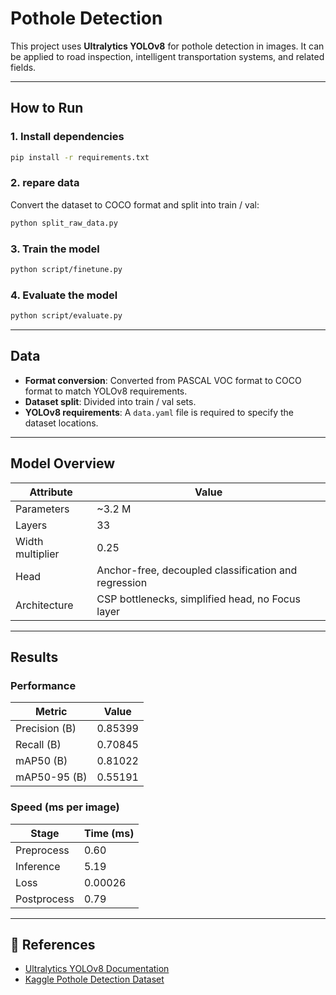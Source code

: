 # Pothole Detection

This project uses **Ultralytics YOLOv8** for pothole detection in images. It can be applied to road inspection, intelligent transportation systems, and related fields.

---

## How to Run

### 1. Install dependencies
```bash
pip install -r requirements.txt
```

### 2. repare data
Convert the dataset to COCO format and split into train / val:
```bash
python split_raw_data.py
```

### 3. Train the model
```bash
python script/finetune.py
```

### 4. Evaluate the model
```bash
python script/evaluate.py
```

---

## Data

* **Format conversion**: Converted from PASCAL VOC format to COCO format to match YOLOv8 requirements.
* **Dataset split**: Divided into train / val sets.
* **YOLOv8 requirements**: A `data.yaml` file is required to specify the dataset locations.

---

## Model Overview

| Attribute        | Value                                                |
| ---------------- | ---------------------------------------------------- |
| Parameters       | \~3.2 M                                        |
| Layers           | 33                                                   |
| Width multiplier | 0.25                                                 |
| Head             | Anchor-free, decoupled classification and regression |
| Architecture     | CSP bottlenecks, simplified head, no Focus layer     |


---

## Results

### Performance
| Metric                 | Value   |
| ---------------------- | ------- |
| Precision (B)          | 0.85399 |
| Recall (B)             | 0.70845 |
| mAP50 (B)              | 0.81022 |
| mAP50-95 (B)           | 0.55191 |

### Speed (ms per image)
| Stage       | Time (ms) |
| ----------- | --------- |
| Preprocess  | 0.60      |
| Inference   | 5.19      |
| Loss        | 0.00026   |
| Postprocess | 0.79      |

---

## 🔗 References

* [Ultralytics YOLOv8 Documentation](https://docs.ultralytics.com/)
* [Kaggle Pothole Detection Dataset](https://www.kaggle.com/datasets/andrewmvd/pothole-detection)